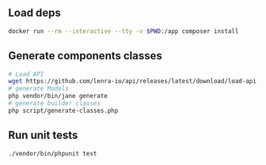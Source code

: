 ## Load deps

```bash
docker run --rm --interactive --tty -v $PWD:/app composer install
```


## Generate components classes

```bash
# Load API
wget https://github.com/lenra-io/api/releases/latest/download/load-api.sh -O - -q | bash
# generate Models
php vendor/bin/jane generate
# generate builder classes
php script/generate-classes.php
```

## Run unit tests

```bash
./vendor/bin/phpunit test
```